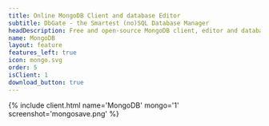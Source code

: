 ```yaml
---
title: Online MongoDB Client and database Editor
subtitle: DbGate - the Smartest (no)SQL Database Manager
headDescription: Free and open-source MongoDB client, editor and database manager. Web application or desktop app for Linux, Windows, MacOS.
name: MongoDB
layout: feature
features_left: true
icon: mongo.svg
order: 5
isClient: 1
download_button: true
---
```


{% include client.html name='MongoDB' mongo='1' screenshot='mongosave.png' %}

